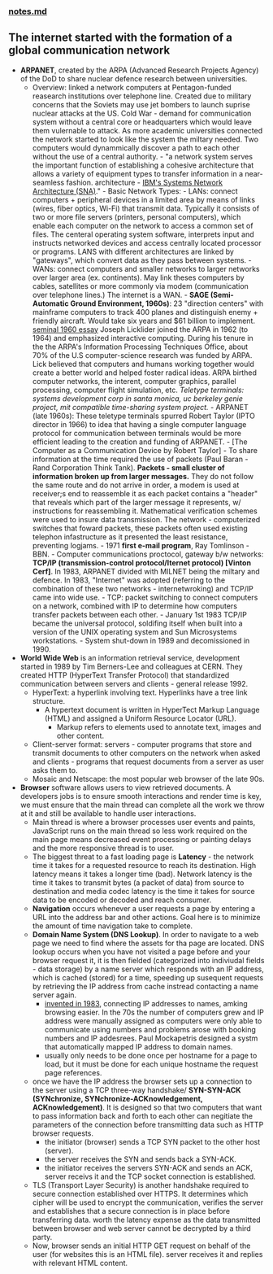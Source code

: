 ### [notes.md](./notes.md) <br/>

## The internet started with the formation of a global communication network

- **ARPANET**, created by the ARPA (Advanced Research Projects Agency) of the DoD to share nuclear defence research between universities.
  - Overview: linked a network computers at Pentagon-funded reasearch institutions over telephone line.
    Created due to military concerns that the Soviets may use jet bombers to launch suprise nuclear attacks at the US.
    Cold War - demand for communication system without a central core or headquarters which would leave them vulernable to attack.
    As more academic universities connected the network started to look like the system the miltary needed.
    Two computers would dynammically discover a path to each other without the use of a central authority. - "a network system serves the important function of establishing a cohesive architecture that allows a variety of equipment types to transfer information in a near-seamless fashion. architecture - [IBM's Systems Network Architecture (SNA)](https://www.ibm.com/docs/en/zos-basic-skills?topic=implementation-what-is-systems-network-architecture-sna)." - Basic Network Types: - LANs: connect computers + peripheral devices in a limited area by means of links (wires, fiber optics, Wi-Fi) that transmit data.
    Typically it consists of two or more file servers (printers, personal computers), which enable each computer on the network to access a common set of files.
    The centeral operating system software, interprets input and instructs networked devices and access centrally located processor or programs.
    LANS with different architectures are linked by "gateways", which convert data as they pass between systems. - WANs: connect computers and smaller networks to larger networks over larger area (ex. continents).
    May link theses computers by cables, satellites or more commonly via modem (communication over telephone lines.) The internet is a WAN. - **SAGE (Semi-Automatic Ground Environment, 1960s)**: 23 "direction centers" with mainframe computers to track 400 planes and distinguish enemy + friendly aircraft.
    Would take six years and $61 billion to implement. [seminal 1960 essay](https://www.merriam-webster.com/dictionary/seminal)
    Joseph Licklider joined the ARPA in 1962 (to 1964) and emphasized interactive computing.
    During his tenure in the the ARPA's Information Processing Techniques Office, about 70% of the U.S computer-science research was funded by ARPA.
    Lick believed that computers and humans working together would create a better world and helped foster radical ideas.
    ARPA birthed computer networks, the interent, computer graphics, parallel processing, computer flight simulation, etc.
    _Teletype terminals: systems development corp in santa monica, uc berkeley genie project, mit compatible time-sharing system project._ - ARPANET (late 1960s): These teletype terminals spurred Robert Taylor (IPTO director in 1966) to idea that having a single computer language protocol for communication between terminals would be more efficient leading to the creation and funding of ARPANET. - [The Computer as a Communication Device by Robert Taylor] - To share information at the time required the use of packets (Paul Baran - Rand Corporation Think Tank). **Packets - small cluster of information broken up from larger messages.** They do not follow the same route and do not arrive in order, a modem is used at receiver;s end to reassemble it as each packet contains a "header" that reveals which part of the larger message it represents, w/ instructions for reassembling it. Mathematical verification schemes were used to insure data transmission. The network - computerized switches that foward packets, these packets often used existing telephon infastructure as it presented the least resistance, preventing logjams. - 1971 **first e-mail program**, Ray Tomlinson - BBN. - Computer communications proctocol, gateway b/w networks: **TCP/IP (transmission-control protocol/Iternet protocol) [Vinton Cerf]**. In 1983, ARPANET divided with MILNET being the miltary and defence. In 1983, "Internet" was adopted (referring to the combination of these two networks - internetwroking) and TCP/IP came into wide use. - TCP: packet switching to connect computers on a network, combined with IP to determine how computers transfer packets between each other. - January 1st 1983 TCP/IP became the universal protocol, soldifing itself when built into a version of the UNIX operating system and Sun Microsystems workstations. - System shut-down in 1989 and decomissioned in 1990.
- **World Wide Web** is an information retrieval service, development started in 1989 by Tim Berners-Lee and colleagues at CERN. They created HTTP (HyperText Transfer Protocol) that standardized communication between servers and clients - general release 1992.
  - HyperText: a hyperlink involving text. Hyperlinks have a tree link structure.
    - A hypertext document is written in HyperTect Markup Language (HTML) and assigned a Uniform Resource Locator (URL).
      - Markup refers to elements used to annotate text, images and other content. 
  - Client-server format: servers - computer programs that store and transmit documents to other computers on the network when asked and clients - programs that request documents from a server as user asks them to.
  - Mosaic and Netscape: the most popular web browser of the late 90s.
- **Browser** software allows users to view retrieved documents. A developers jobs is to ensure smooth interactions and render time is key, we must ensure that the main thread can complete all the work we throw at it and still be available to handle user interactions.
  - Main thread is where a browser processes user events and paints, JavaScript runs on the main thread so less work required on the main page means decreased event processing or painting delays and the more responsive thread is to user.
  - The biggest threat to a fast loading page is **Latency** - the network time it takes for a requested resource to reach its destination. High latency means it takes a longer time (bad). Network latency is the time it takes to transmit bytes (a packet of data) from source to destination and media codec latency is the time it takes for source data to be encoded or decoded and reach consumer.
  - **Navigation** occurs whenever a user requests a page by entering a URL into the address bar and other actions. Goal here is to minimize the amount of time navigation take to complete.
  - **Domain Name System (DNS Lookup)**. In order to navigate to a web page we need to find where the assets for tha page are located. DNS lookup occurs when you have not visited a page before and your browser request it, it is then fielded (categorized into indiviudal fields - data storage) by a name server which responds with an IP address, which is cached (stored) for a time, speeding up susequent requests by retrieving the IP address from cache instread contacting a name server again.
    - [invented in 1983](https://runcloud.io/blog/what-is-dns), connecting IP addresses to names, amking browsing easier. In the 70s the number of computers grew and IP address were manually assigned as computers were only able to communicate using numbers and problems arose with booking numbers and IP addesrees. Paul Mockapetris designed a systm that automatically mapped IP address to domain names.
    - usually only needs to be done once per hostname for a page to load, but it must be done for each unique hostname the request page references.
  - once we have the IP address the browser sets up a connection to the server using a TCP three-way handshake/ **SYN-SYN-ACK (SYNchronize, SYNchronize-ACKnowledgement, ACKnowledgement)**. It is designed so that two computers that want to pass information back and forth to each other can negitiate the parameters of the connection before transmitting data such as HTTP browser requests.
    - the initiator (browser) sends a TCP SYN packet to the other host (server).
    - the server receives the SYN and sends back a SYN-ACK.
    - the initiator receives the servers SYN-ACK and sends an ACK, server receivs it and the TCP socket connection is established.
  - TLS (Transport Layer Security) is another handshake required to secure connection established over HTTPS. It determines which cipher will be used to encrypt the communication, verifies the server and establishes that a secure connection is in place before transferring data. worth the latency expense as the data transmitted between browser and web server cannot be decrypted by a third party.
  - Now, browser sends an initial HTTP GET request on behalf of the user (for websites this is an HTML file). server receives it and replies with relevant HTML content.
